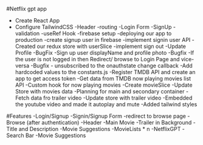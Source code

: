 #Netflix gpt app
- Create React App
- Configure TailwindCSS
-Header
-routing
-Login Form
-SignUp
-validation
-useRef Hook
-firebase setup
-deploying our app to production
-create signup user in firebase
-implement signin user API
-Created our redux store with userSlice
-implement sign out
-Update Profile 
-BugFix -Sign up user displayName and profile photo
-Bugfix -If the user is not logged in then Redirect/ browse to Login Page and vice-versa
-Bugfix - unsubscribed to the onauthstate change callback
-Add hardcoded values to the constants.js
-Register TMDB API and create an app to get access token
-Get data from TMDB now playing movies list API
-Custom hook for now playing movies
-Create movieSlice
-Update Store with movies data
-Planning for main and secondary container
-Fetch data fro trailer video
-Update store with trailer video
-Embedded the youtube video and made it autoplay and mute
-Added tailwind styles

#Features
-Login/Signup
    -Signin/Signup Form
    -redirect to browse page
-Browse (after authentication)
    -Header
    -Main Movie
        -Trailer in Background
        -Title and Description
        -Movie Suggestions
            -MovieLists * n
-NetflixGPT
    -Search Bar
    -Movie Suggestions
